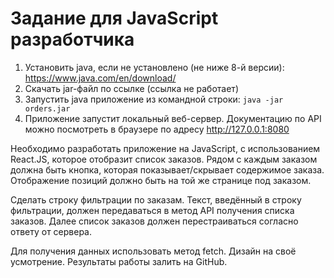 # Задание для JavaScript разработчика

1. Установить java, если не установлено (не ниже 8-й версии): https://www.java.com/en/download/
1. Скачать jar-файл по ссылке (ссылка не работает)
1. Запустить java приложение из командной строки: `java -jar orders.jar`
1. Приложение запустит локальный веб-сервер. Документацию по API можно посмотреть в браузере по адресу http://127.0.0.1:8080

Необходимо разработать приложение на JavaScript, с использованием React.JS, которое отобразит список заказов.
Рядом с каждым заказом должна быть кнопка, которая показывает/скрывает содержимое заказа. Отображение позиций должно быть на той же странице под заказом.

Сделать строку фильтрации по заказам. Текст, введённый в строку фильтрации, должен передаваться в метод API получения списка заказов.
Далее список заказов должен перестраиваться согласно ответу от сервера.

Для получения данных использовать метод fetch. Дизайн на своё усмотрение. Результаты работы залить на GitHub.
